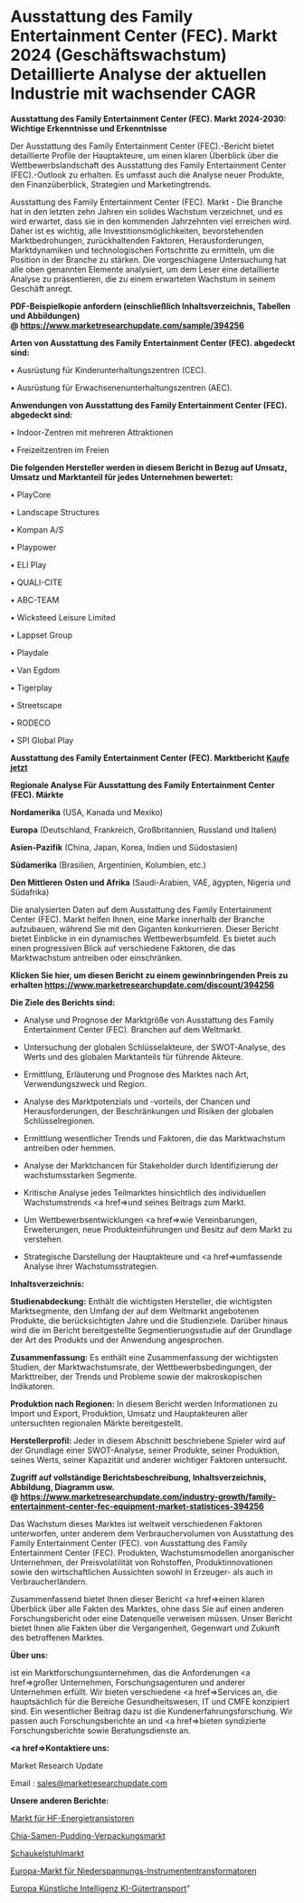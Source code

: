# Ausstattung des Family Entertainment Center (FEC). Markt 2024 (Geschäftswachstum) Detaillierte Analyse der aktuellen Industrie mit wachsender CAGR

<strong>Ausstattung des Family Entertainment Center (FEC). Markt 2024-2030: Wichtige Erkenntnisse und Erkenntnisse</strong>

Der Ausstattung des Family Entertainment Center (FEC).-Bericht bietet detaillierte Profile der Hauptakteure, um einen klaren Überblick über die Wettbewerbslandschaft des Ausstattung des Family Entertainment Center (FEC).-Outlook zu erhalten. Es umfasst auch die Analyse neuer Produkte, den Finanzüberblick, Strategien und Marketingtrends.

Ausstattung des Family Entertainment Center (FEC). Markt - Die Branche hat in den letzten zehn Jahren ein solides Wachstum verzeichnet, und es wird erwartet, dass sie in den kommenden Jahrzehnten viel erreichen wird. Daher ist es wichtig, alle Investitionsmöglichkeiten, bevorstehenden Marktbedrohungen, zurückhaltenden Faktoren, Herausforderungen, Marktdynamiken und technologischen Fortschritte zu ermitteln, um die Position in der Branche zu stärken. Die vorgeschlagene Untersuchung hat alle oben genannten Elemente analysiert, um dem Leser eine detaillierte Analyse zu präsentieren, die zu einem erwarteten Wachstum in seinem Geschäft anregt.

<strong><b>PDF-Beispielkopie anfordern (einschließlich Inhaltsverzeichnis, Tabellen und Abbildungen) @ </b></strong><strong><a href=https://www.marketresearchupdate.com/sample/394256><strong>https://www.marketresearchupdate.com/sample/394256</u></a></strong></strong>

<strong>Arten von Ausstattung des Family Entertainment Center (FEC). abgedeckt sind:</strong>

• Ausrüstung für Kinderunterhaltungszentren (CEC).

• Ausrüstung für Erwachsenenunterhaltungszentren (AEC).

<strong>Anwendungen von Ausstattung des Family Entertainment Center (FEC). abgedeckt sind:</strong>

• Indoor-Zentren mit mehreren Attraktionen

• Freizeitzentren im Freien

<strong>Die folgenden Hersteller werden in diesem Bericht in Bezug auf Umsatz, Umsatz und Marktanteil für jedes Unternehmen bewertet:</strong>

• PlayCore

• Landscape Structures

• Kompan A/S

• Playpower

• ELI Play

• QUALI-CITE

• ABC-TEAM

• Wicksteed Leisure Limited

• Lappset Group

• Playdale

• Van Egdom

• Tigerplay

• Streetscape

• RODECO

• SPI Global Play

<strong>Ausstattung des Family Entertainment Center (FEC). Marktbericht <a href=https://www.marketresearchupdate.com/buynow/394256>Kaufe jetzt</a></strong>

<strong>Regionale Analyse Für Ausstattung des Family Entertainment Center (FEC). Märkte</strong>

<strong>Nordamerika</strong> (USA, Kanada und Mexiko)

<strong>Europa</strong> (Deutschland, Frankreich, Großbritannien, Russland und Italien)

<strong>Asien-Pazifik</strong> (China, Japan, Korea, Indien und Südostasien)

<strong>Südamerika</strong> (Brasilien, Argentinien, Kolumbien, etc.)

<strong>Den Mittleren</strong> <strong>Osten und Afrika</strong> (Saudi-Arabien, VAE, ägypten, Nigeria und Südafrika)

Die analysierten Daten auf dem Ausstattung des Family Entertainment Center (FEC). Markt helfen Ihnen, eine Marke innerhalb der Branche aufzubauen, während Sie mit den Giganten konkurrieren. Dieser Bericht bietet Einblicke in ein dynamisches Wettbewerbsumfeld. Es bietet auch einen progressiven Blick auf verschiedene Faktoren, die das Marktwachstum antreiben oder einschränken.

<strong>Klicken Sie hier, um diesen Bericht zu einem gewinnbringenden Preis zu erhalten
</strong><strong><a href=https://www.marketresearchupdate.com/discount/394256>https://www.marketresearchupdate.com/discount/394256</b></u></strong></a>

<strong>Die Ziele des Berichts sind:</strong>

- Analyse und Prognose der Marktgröße von Ausstattung des Family Entertainment Center (FEC). Branchen auf dem Weltmarkt.

- Untersuchung der globalen Schlüsselakteure, der SWOT-Analyse, des Werts und des globalen Marktanteils für führende Akteure.

- Ermittlung, Erläuterung und Prognose des Marktes nach Art, Verwendungszweck und Region.

- Analyse des Marktpotenzials und -vorteils, der Chancen und Herausforderungen, der Beschränkungen und Risiken der globalen Schlüsselregionen.

- Ermittlung wesentlicher Trends und Faktoren, die das Marktwachstum antreiben oder hemmen.

- Analyse der Marktchancen für Stakeholder durch Identifizierung der wachstumsstarken Segmente.

- Kritische Analyse jedes Teilmarktes hinsichtlich des individuellen Wachstumstrends <a href=>und</a> seines Beitrags zum Markt.

- Um Wettbewerbsentwicklungen <a href=>wie</a> Vereinbarungen, Erweiterungen, neue Produkteinführungen und Besitz auf dem Markt zu verstehen.

- Strategische Darstellung der Hauptakteure und <a href=>umfas</a>sende Analyse ihrer Wachstumsstrategien.

<strong>Inhaltsverzeichnis:</strong>

<strong>Studienabdeckung:</strong> Enthält die wichtigsten Hersteller, die wichtigsten Marktsegmente, den Umfang der auf dem Weltmarkt angebotenen Produkte, die berücksichtigten Jahre und die Studienziele. Darüber hinaus wird die im Bericht bereitgestellte Segmentierungsstudie auf der Grundlage der Art des Produkts und der Anwendung angesprochen.

<strong>Zusammenfassung:</strong> Es enthält eine Zusammenfassung der wichtigsten Studien, der Marktwachstumsrate, der Wettbewerbsbedingungen, der Markttreiber, der Trends und Probleme sowie der makroskopischen Indikatoren.

<strong>Produktion nach Regionen:</strong> In diesem Bericht werden Informationen zu Import und Export, Produktion, Umsatz und Hauptakteuren aller untersuchten regionalen Märkte bereitgestellt.

<strong>Herstellerprofil:</strong> Jeder in diesem Abschnitt beschriebene Spieler wird auf der Grundlage einer SWOT-Analyse, seiner Produkte, seiner Produktion, seines Werts, seiner Kapazität und anderer wichtiger Faktoren untersucht.

<strong><b>Zugriff auf vollständige Berichtsbeschreibung, Inhaltsverzeichnis, Abbildung, Diagramm usw. @ </b></strong><strong><a href=https://www.marketresearchupdate.com/industry-growth/family-entertainment-center-fec-equipment-market-statistices-394256>https://www.marketresearchupdate.com/industry-growth/family-entertainment-center-fec-equipment-market-statistices-394256</a></strong>

Das Wachstum dieses Marktes ist weltweit verschiedenen Faktoren unterworfen, unter anderem dem Verbrauchervolumen von Ausstattung des Family Entertainment Center (FEC). von Ausstattung des Family Entertainment Center (FEC). Produkten, Wachstumsmodellen anorganischer Unternehmen, der Preisvolatilität von Rohstoffen, Produktinnovationen sowie den wirtschaftlichen Aussichten sowohl in Erzeuger- als auch in Verbraucherländern.

Zusammenfassend bietet Ihnen dieser Bericht <a href=>einen</a> klaren Überblick über alle Fakten des Marktes, ohne dass Sie auf einen anderen Forschungsbericht oder eine Datenquelle verweisen müssen. Unser Bericht bietet Ihnen alle Fakten über die Vergangenheit, Gegenwart und Zukunft des betroffenen Marktes.

<strong>Über uns:</strong>

 ist ein Marktforschungsunternehmen, das die Anforderungen <a href=>großer</a> Unternehmen, Forschungsagenturen und anderer Unternehmen erfüllt. Wir bieten verschiedene <a href=>Services</a> an, die hauptsächlich für die Bereiche Gesundheitswesen, IT und CMFE konzipiert sind. Ein wesentlicher Beitrag dazu ist die Kundenerfahrungsforschung. Wir passen auch Forschungsberichte an und <a href=>bieten</a> syndizierte Forschungsberichte sowie Beratungsdienste an.

<strong><a href=>Kontaktiere uns:</a></strong>

Market Research Update

Email : sales@marketresearchupdate.com

<strong>Unsere anderen Berichte:</strong>

<a href=https://www.linkedin.com/pulse/rf-energy-transistors-market-analysis-understanding>Markt für HF-Energietransistoren</a>

<a href=https://www.linkedin.com/pulse/chia-seed-pudding-packaging-market-witness-huge>Chia-Samen-Pudding-Verpackungsmarkt</a>

<a href=https://www.linkedin.com/pulse/rocking-chairs-market-analysis-segment-region>Schaukelstuhlmarkt</a>

<a href=https://www.linkedin.com/pulse/europe-low-voltage-instrument-transformers-market>Europa-Markt für Niederspannungs-Instrumententransformatoren</a>

<a href=https://www.linkedin.com/pulse/europe-artificial-intelligence-ai-freight-transportation>Europa Künstliche Intelligenz KI-Gütertransport</a>"
